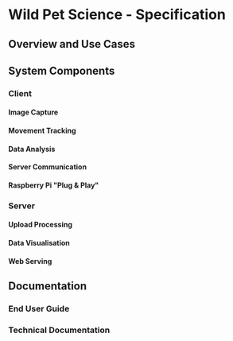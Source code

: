 # Wild Pet Science - Specification
## Overview and Use Cases
## System Components
### Client
#### Image Capture
#### Movement Tracking
#### Data Analysis
#### Server Communication
#### Raspberry Pi "Plug & Play"
### Server
#### Upload Processing
#### Data Visualisation
#### Web Serving
## Documentation
### End User Guide
### Technical Documentation
